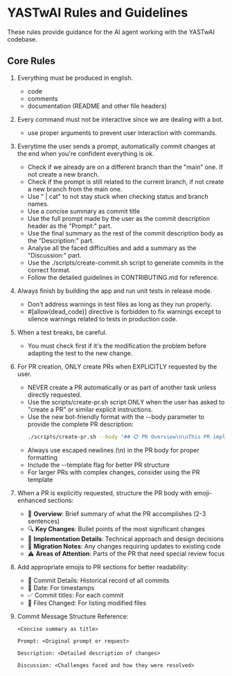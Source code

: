 # YASTwAI Rules and Guidelines

These rules provide guidance for the AI agent working with the YASTwAI codebase.

## Core Rules

1. Everything must be produced in english.
   - code
   - comments
   - documentation (README and other file headers)

2. Every command must not be interactive since we are dealing with a bot.
   - use proper arguments to prevent user interaction with commands.

3. Everytime the user sends a prompt, automatically commit changes at the end when you're confident everything is ok.
   - Check if we already are on a different branch than the "main" one. If not create a new branch.
   - Check if the prompt is still related to the current branch, if not create a new branch from the main one.
   - Use " | cat" to not stay stuck when checking status and branch names.
   - Use a concise summary as commit title
   - Use the full prompt made by the user as the commit description header as the "Prompt:" part.
   - Use the final summary as the rest of the commit description body as the "Description:" part.
   - Analyse all the faced difficulties and add a summary as the "Discussion:" part.
   - Use the ./scripts/create-commit.sh script to generate commits in the correct format.
   - Follow the detailed guidelines in CONTRIBUTING.md for reference.

4. Always finish by building the app and run unit tests in release mode.
   - Don't address warnings in test files as long as they run properly.
   - #[allow(dead_code)] directive is forbidden to fix warnings except to silence warnings related to tests in production code.

5. When a test breaks, be careful.
   - You must check first if it's the modification the problem before adapting the test to the new change.

6. For PR creation, ONLY create PRs when EXPLICITLY requested by the user.
   - NEVER create a PR automatically or as part of another task unless directly requested.
   - Use the scripts/create-pr.sh script ONLY when the user has asked to "create a PR" or similar explicit instructions.
   - Use the new bot-friendly format with the --body parameter to provide the complete PR description:
     ```bash
     ./scripts/create-pr.sh --body "## 📋 PR Overview\n\nThis PR implements feature X by...\n\n## 🔍 Implementation Details\n\n- Added new component\n- Fixed error handling" --template
     ```
   - Always use escaped newlines (\n) in the PR body for proper formatting
   - Include the --template flag for better PR structure
   - For larger PRs with complex changes, consider using the PR template

7. When a PR is explicitly requested, structure the PR body with emoji-enhanced sections:
   - 📌 **Overview**: Brief summary of what the PR accomplishes (2-3 sentences)
   - 🔍 **Key Changes**: Bullet points of the most significant changes
   - 🧩 **Implementation Details**: Technical approach and design decisions
   - 🔄 **Migration Notes**: Any changes requiring updates to existing code
   - ⚠️ **Areas of Attention**: Parts of the PR that need special review focus

8. Add appropriate emojis to PR sections for better readability:
   - 📝 Commit Details: Historical record of all commits
   - 📅 Date: For timestamps
   - ✅ Commit titles: For each commit
   - 📁 Files Changed: For listing modified files

9. Commit Message Structure Reference:
   ```
   <Concise summary as title>

   Prompt: <Original prompt or request>

   Description: <Detailed description of changes>

   Discussion: <Challenges faced and how they were resolved>
   ``` 